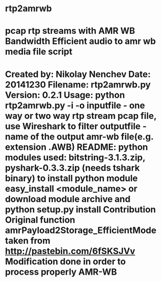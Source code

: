 rtp2amrwb
=========
pcap rtp streams with AMR WB Bandwidth Efficient audio to amr wb media file script
=========
Created by: Nikolay Nenchev
Date: 20141230
Filename: rtp2amrwb.py
Version: 0.2.1
Usage: python rtp2amrwb.py -i <inputfile> -o <outputfile>
inputfile - one way or two way rtp stream pcap file,
use Wireshark to filter
outputfile - name of the output amr-wb file(e.g. extension .AWB)
README:
python modules used: bitstring-3.1.3.zip,
pyshark-0.3.3.zip (needs tshark binary)
to install python module
easy_install <module_name> or
download module archive and python setup.py install
Contribution
Original function amrPayload2Storage_EfficientMode taken from
http://pastebin.com/6fSKSJVv
Modification done in order to process properly AMR-WB
==========
